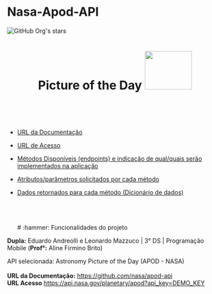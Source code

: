 # Nasa-Apod-API
![GitHub Org's stars](https://img.shields.io/github/stars/camilafernanda?style=social)

<div>

<h1 align="center"> Picture of the Day <img src="https://user-images.githubusercontent.com/101806906/229294885-5339f337-e9eb-4573-8fef-21fe6ed59708.png" height="90px" width="110px"/> </h1>
</div><bR><bR><bR>
  

* [URL da Documentação](#1)
* [URL de Acesso](#2)
* [Métodos Disponíveis (endpoints) e indicação de qual/quais serão implementados na aplicação](#3)
* [Atributos/parâmetros solicitados por cada método](#4)
* [Dados retornados para cada método (Dicionário de dados)](#5)

  <br>
  <br>
  <br>
  # :hammer: Funcionalidades do projeto

 
**Dupla:** Eduardo Andreolli e Leonardo Mazzuco | 3° DS | Programação Mobile (**Prof°:** Aline Firmino Brito)<br>

API selecionada: Astronomy Picture of the Day (APOD - NASA)<br><br>
**URL da Documentação:** https://github.com/nasa/apod-api<br>
**URL Acesso** https://api.nasa.gov/planetary/apod?api_key=DEMO_KEY<br>

